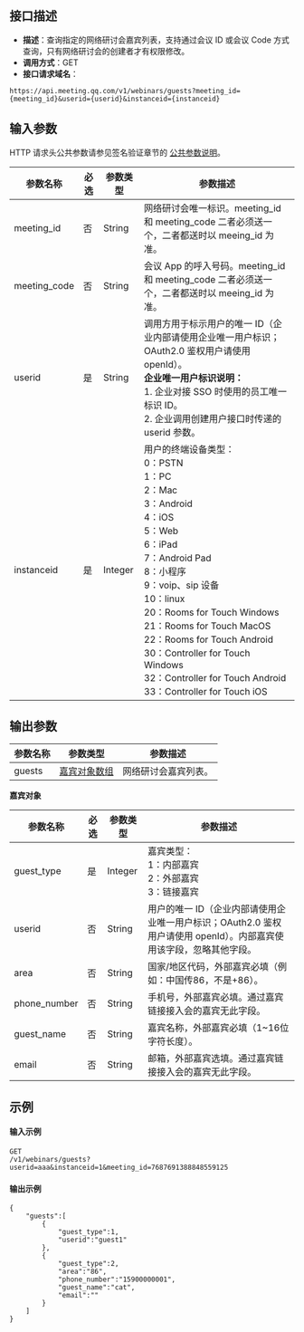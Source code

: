 ## 接口描述
- **描述**：查询指定的网络研讨会嘉宾列表，支持通过会议 ID 或会议 Code 方式查询，只有网络研讨会的创建者才有权限修改。
- **调用方式**：GET
- **接口请求域名**：
```plaintext
https://api.meeting.qq.com/v1/webinars/guests?meeting_id={meeting_id}&userid={userid}&instanceid={instanceid}
```


## 输入参数
HTTP 请求头公共参数请参见签名验证章节的 [公共参数说明](https://cloud.tencent.com/document/product/1095/42413#.E5.85.AC.E5.85.B1.E5.8F.82.E6.95.B0)。

| **参数名称** | **必选** | **参数类型** | **参数描述**                                                 |
| ------------ | -------- | ------------ | ------------------------------------------------------------ |
| meeting_id   | 否       | String       | 网络研讨会唯一标识。meeting_id 和 meeting_code 二者必须送一个，二者都送时以 meeing_id 为准。 |
| meeting_code | 否       | String       | 会议 App 的呼入号码。meeting_id 和 meeting_code 二者必须送一个，二者都送时以 meeing_id 为准。 |
| userid       | 是       | String       | 调用方用于标示用户的唯一 ID（企业内部请使用企业唯一用户标识；OAuth2.0 鉴权用户请使用 openId）。 <br>**企业唯一用户标识说明：** <br>1. 企业对接 SSO 时使用的员工唯一标识 ID。 <br>2. 企业调用创建用户接口时传递的 userid 参数。 |
| instanceid   | 是       | Integer      | 用户的终端设备类型：<br>0：PSTN<br>1：PC<br>2：Mac<br>3：Android<br>4：iOS<br>5：Web<br>6：iPad<br>7：Android Pad<br>8：小程序<br>9：voip、sip 设备<br>10：linux<br>20：Rooms for Touch Windows<br>21：Rooms for Touch MacOS<br>22：Rooms for Touch Android<br>30：Controller for Touch Windows<br>32：Controller for Touch Android<br>33：Controller for Touch iOS |

## 输出参数

| 参数名称 | 参数类型     | 参数描述             |
| -------- | ------------ | -------------------- |
| guests   | [嘉宾对象数组](#guest) | 网络研讨会嘉宾列表。 |

[](id:guest)
**嘉宾对象**

| 参数名称     | 必选 | 参数类型 | 参数描述                                                     |
| ------------ | ---- | -------- | ------------------------------------------------------------ |
| guest_type   | 是   | Integer  | 嘉宾类型：<br>1：内部嘉宾<br>2：外部嘉宾  <br>3：链接嘉宾                           |
| userid       | 否   | String   | 用户的唯一 ID（企业内部请使用企业唯一用户标识；OAuth2.0 鉴权用户请使用 openId）。内部嘉宾使用该字段，忽略其他字段。 |
| area         | 否   | String   | 国家/地区代码，外部嘉宾必填（例如：中国传86，不是+86）。     |
| phone_number | 否   | String   | 手机号，外部嘉宾必填。通过嘉宾链接接入会的嘉宾无此字段。                                 |
| guest_name   | 否   | String   | 嘉宾名称，外部嘉宾必填（1~16位字符长度）。                   |
| email        | 否   | String   | 邮箱，外部嘉宾选填。通过嘉宾链接接入会的嘉宾无此字段。                                         |


## 示例
#### 输入示例
```plaintext
GET
/v1/webinars/guests?userid=aaa&instanceid=1&meeting_id=7687691388848559125
```




#### 输出示例
```plaintext
{
    "guests":[
        {
            "guest_type":1,
            "userid":"guest1"
        },
        {
            "guest_type":2,
            "area":"86",
            "phone_number":"15900000001",
            "guest_name":"cat",
            "email":""
        }
    ]
}
```
 
